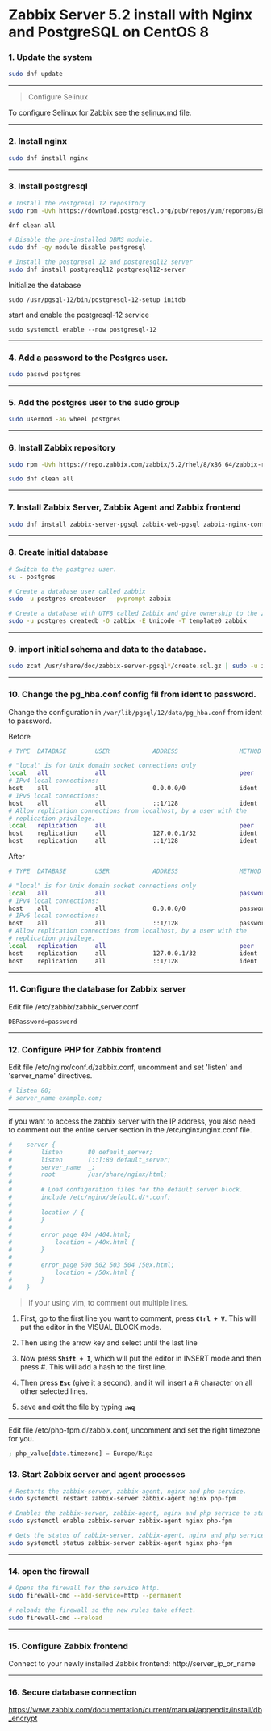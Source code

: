 # Zabbix Server 5.2 install with Nginx and PostgreSQL on CentOS 8

### 1. Update the system

```bash
sudo dnf update
```

------

> Configure Selinux

To configure Selinux for Zabbix see the [selinux.md](Selinux.md) file.

------

### 2. Install nginx

```bash
sudo dnf install nginx
```

------

### 3. Install postgresql

```bash
# Install the Postgresql 12 repository
sudo rpm -Uvh https://download.postgresql.org/pub/repos/yum/reporpms/EL-8-x86_64/pgdg-redhat-repo-latest.noarch.rpm

dnf clean all

# Disable the pre-installed DBMS module.
sudo dnf -qy module disable postgresql

# Install the postgresql 12 and postgresql12 server
sudo dnf install postgresql12 postgresql12-server
```

Initialize the database

```
sudo /usr/pgsql-12/bin/postgresql-12-setup initdb
```

start and enable the postgresql-12 service

```
sudo systemctl enable --now postgresql-12
```

------

### 4. Add a password to the Postgres user.

```bash
sudo passwd postgres
```

------

### 5. Add the postgres user to the sudo group

```bash
sudo usermod -aG wheel postgres
```

------

### 6. Install Zabbix repository

```bash
sudo rpm -Uvh https://repo.zabbix.com/zabbix/5.2/rhel/8/x86_64/zabbix-release-5.2-1.el8.noarch.rpm

sudo dnf clean all
```

------

### 7. Install Zabbix Server, Zabbix Agent and Zabbix frontend

```bash
sudo dnf install zabbix-server-pgsql zabbix-web-pgsql zabbix-nginx-conf zabbix-agent
```

------

### 8. Create initial database

```bash
# Switch to the postgres user.
su - postgres

# Create a database user called zabbix
sudo -u postgres createuser --pwprompt zabbix

# Create a database with UTF8 called Zabbix and give ownership to the zabbix user created before
sudo -u postgres createdb -O zabbix -E Unicode -T template0 zabbix
```

------

### 9. import initial schema and data to the database.

```bash
sudo zcat /usr/share/doc/zabbix-server-pgsql*/create.sql.gz | sudo -u zabbix psql zabbix
```

------

### 10. Change the pg_hba.conf config fil from ident to password.

Change the configuration in `/var/lib/pgsql/12/data/pg_hba.conf` from ident to password.

Before
```bash
# TYPE  DATABASE        USER            ADDRESS                 METHOD

# "local" is for Unix domain socket connections only
local   all             all                                     peer
# IPv4 local connections:
host    all             all             0.0.0.0/0               ident
# IPv6 local connections:
host    all             all             ::1/128                 ident
# Allow replication connections from localhost, by a user with the
# replication privilege.
local   replication     all                                     peer
host    replication     all             127.0.0.1/32            ident
host    replication     all             ::1/128                 ident
```

After
```bash
# TYPE  DATABASE        USER            ADDRESS                 METHOD

# "local" is for Unix domain socket connections only
local   all             all                                     password
# IPv4 local connections:
host    all             all             0.0.0.0/0               password
# IPv6 local connections:
host    all             all             ::1/128                 password
# Allow replication connections from localhost, by a user with the
# replication privilege.
local   replication     all                                     peer
host    replication     all             127.0.0.1/32            ident
host    replication     all             ::1/128                 ident
```

------

### 11. Configure the database for Zabbix server

Edit file /etc/zabbix/zabbix_server.conf

```
DBPassword=password
```

------

### 12. Configure PHP for Zabbix frontend

Edit file /etc/nginx/conf.d/zabbix.conf, uncomment and set 'listen' and 'server_name' directives.

```bash
# listen 80;
# server_name example.com;
```

------

if you want to access the zabbix server with the IP address, you also need to comment out the entire server section in the /etc/nginx/nginx.conf file.

```conf
#    server {
#        listen       80 default_server;
#        listen       [::]:80 default_server;
#        server_name  _;
#        root         /usr/share/nginx/html;
#
#        # Load configuration files for the default server block.
#        include /etc/nginx/default.d/*.conf;
#
#        location / {
#        }
#
#        error_page 404 /404.html;
#            location = /40x.html {
#        }
#
#        error_page 500 502 503 504 /50x.html;
#            location = /50x.html {
#        }
#    }
```

> If your using vim, to comment out multiple lines.

1. First, go to the first line you want to comment, press **`Ctrl + V`**. This will put the editor in the VISUAL BLOCK mode.

2. Then using the arrow key and select until the last line

3. Now press **`Shift + I`**, which will put the editor in INSERT mode and then press #. This will add a hash to the first line.

4. Then press **`Esc`** (give it a second), and it will insert a # character on all other selected lines.

5. save and exit the file by typing **`:wq`**

------

Edit file /etc/php-fpm.d/zabbix.conf, uncomment and set the right timezone for you.

```php
; php_value[date.timezone] = Europe/Riga
```

### 13. Start Zabbix server and agent processes

```bash
# Restarts the zabbix-server, zabbix-agent, nginx and php service.
sudo systemctl restart zabbix-server zabbix-agent nginx php-fpm

# Enables the zabbix-server, zabbix-agent, nginx and php service to start automatically after a reboot.
sudo systemctl enable zabbix-server zabbix-agent nginx php-fpm

# Gets the status of zabbix-server, zabbix-agent, nginx and php service.
sudo systemctl status zabbix-server zabbix-agent nginx php-fpm
```

------

### 14. open the firewall

```bash
# Opens the firewall for the service http.
sudo firewall-cmd --add-service=http --permanent

# reloads the firewall so the new rules take effect.
sudo firewall-cmd --reload
```

--------
### 15. Configure Zabbix frontend

Connect to your newly installed Zabbix frontend: http://server_ip_or_name

--------

### 16. Secure database connection

https://www.zabbix.com/documentation/current/manual/appendix/install/db_encrypt
